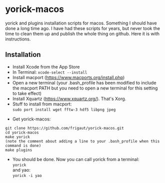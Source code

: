 # yorick-macos
yorick and plugins installation scripts for macos. Something I should have done a long time ago. I have had these scripts for years, but never took the time to clean them up and publish the whole thing on github. Here it is with instructions.

## Installation

- Install Xcode from the App Store
- In Terminal: `xcode-select --install`
- Install macport (https://www.macports.org/install.php)
- Open a new terminal (your .bash_profile has been modified to include the macport PATH but you need to open a new terminal for this setting to take effect)
- Install Xquartz (https://www.xquartz.org/). That's Xorg.
- Stuff to install from macport:  
`sudo port install wget fftw-3 hdf5 libpng jpeg`
* Get yorick-macos:  
```
git clone https://github.com/frigaut/yorick-macos.git
cd yorick-macos
make yorick
(note the comment about adding a line to your .bash_profile when this command is done)
make plugins
```
* You should be done. Now you can call yorick from a terminal:  
`yorick`  
and yao:  
`yorick -i yao`
